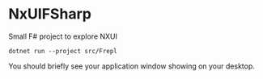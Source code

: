 # NxUIFSharp

Small F# project to explore NXUI

```
dotnet run --project src/Frepl
```

You should briefly see your application window showing on your desktop.
